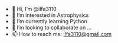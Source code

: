 - 👋 Hi, I’m @ilfa3110
- 👀 I’m interested in Astrophysics
- 🌱 I’m currently learning Python
- 💞️ I’m looking to collaborate on ...
- 📫 How to reach me: ilfa3110@gmail.com

<!---
ilfa3110/ilfa3110 is a ✨ special ✨ repository because its `README.md` (this file) appears on your GitHub profile.
You can click the Preview link to take a look at your changes.
--->
